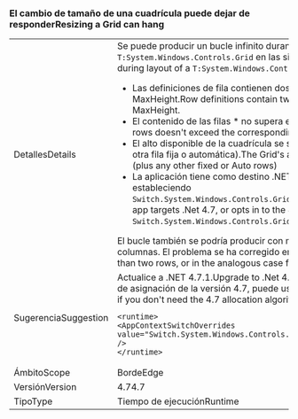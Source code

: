 ### <a name="resizing-a-grid-can-hang"></a><span data-ttu-id="a31f8-101">El cambio de tamaño de una cuadrícula puede dejar de responder</span><span class="sxs-lookup"><span data-stu-id="a31f8-101">Resizing a Grid can hang</span></span>

|   |   |
|---|---|
|<span data-ttu-id="a31f8-102">Detalles</span><span class="sxs-lookup"><span data-stu-id="a31f8-102">Details</span></span>|<span data-ttu-id="a31f8-103">Se puede producir un bucle infinito durante el diseño de un control <code>T:System.Windows.Controls.Grid</code> en las siguientes circunstancias:</span><span class="sxs-lookup"><span data-stu-id="a31f8-103">An infinite loop can occur during layout of a <code>T:System.Windows.Controls.Grid</code> under the following circumstances:</span></span><ul><li><span data-ttu-id="a31f8-104">Las definiciones de fila contienen dos filas \*, que declaran un valor MinHeight y un valor MaxHeight.</span><span class="sxs-lookup"><span data-stu-id="a31f8-104">Row definitions contain two \*-rows, both declaring a MinHeight and a MaxHeight.</span></span></li><li><span data-ttu-id="a31f8-105">El contenido de las filas \* no supera el valor MaxHeight correspondiente.</span><span class="sxs-lookup"><span data-stu-id="a31f8-105">Content of the \*-rows doesn't exceed the corresponding MaxHeight</span></span></li><li><span data-ttu-id="a31f8-106">El alto disponible de la cuadrícula se supera con el primer valor MinHeight (más cualquier otra fila fija o automática).</span><span class="sxs-lookup"><span data-stu-id="a31f8-106">The Grid's available height is exceeded by the first MinHeight (plus any other fixed or Auto rows)</span></span></li><li><span data-ttu-id="a31f8-107">La aplicación tiene como destino .NET 4.7 o admite el algoritmo de asignación de .NET 4.7 estableciendo <code>Switch.System.Windows.Controls.Grid.StarDefinitionsCanExceedAvailableSpace=false</code>.</span><span class="sxs-lookup"><span data-stu-id="a31f8-107">The app targets .Net 4.7, or opts in to the 4.7 allocation algorithm by setting <code>Switch.System.Windows.Controls.Grid.StarDefinitionsCanExceedAvailableSpace=false</code></span></span></li></ul><span data-ttu-id="a31f8-108">El bucle también se podría producir con más de dos filas o en el mismo caso para las columnas. El problema se ha corregido en .NET 4.7.1.</span><span class="sxs-lookup"><span data-stu-id="a31f8-108">The loop would also happen with more than two rows, or in the analogous case for columns.The issue is fixed in .Net 4.7.1.</span></span>|
|<span data-ttu-id="a31f8-109">Sugerencia</span><span class="sxs-lookup"><span data-stu-id="a31f8-109">Suggestion</span></span>|<span data-ttu-id="a31f8-110">Actualice a .NET 4.7.1.</span><span class="sxs-lookup"><span data-stu-id="a31f8-110">Upgrade to .Net 4.7.1.</span></span>  <span data-ttu-id="a31f8-111">Como alternativa, si ya no necesita el algoritmo de asignación de la versión 4.7, puede usar la opción de configuración siguiente:</span><span class="sxs-lookup"><span data-stu-id="a31f8-111">Alternatively, if you don't need the 4.7 allocation algorithm you can use the following configuration setting:</span></span><pre><code class="language-xml">&lt;runtime&gt;&#13;&#10;&lt;AppContextSwitchOverrides value=&quot;Switch.System.Windows.Controls.Grid.StarDefinitionsCanExceedAvailableSpace=true&quot; /&gt;&#13;&#10;&lt;/runtime&gt;&#13;&#10;</code></pre>|
|<span data-ttu-id="a31f8-112">Ámbito</span><span class="sxs-lookup"><span data-stu-id="a31f8-112">Scope</span></span>|<span data-ttu-id="a31f8-113">Borde</span><span class="sxs-lookup"><span data-stu-id="a31f8-113">Edge</span></span>|
|<span data-ttu-id="a31f8-114">Versión</span><span class="sxs-lookup"><span data-stu-id="a31f8-114">Version</span></span>|<span data-ttu-id="a31f8-115">4.7</span><span class="sxs-lookup"><span data-stu-id="a31f8-115">4.7</span></span>|
|<span data-ttu-id="a31f8-116">Tipo</span><span class="sxs-lookup"><span data-stu-id="a31f8-116">Type</span></span>|<span data-ttu-id="a31f8-117">Tiempo de ejecución</span><span class="sxs-lookup"><span data-stu-id="a31f8-117">Runtime</span></span>|

